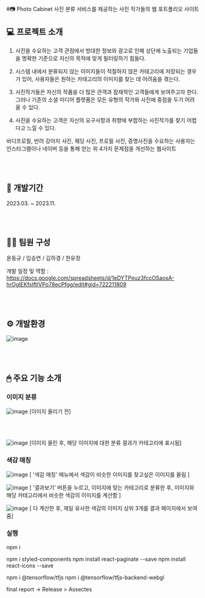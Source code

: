 
#📷 Photo Cabinet 사진 분류 서비스를 제공하는 사진 작가들의 웹 포트폴리오 사이트 


## 💻 프로젝트 소개 


1. 사진을 수요하는 고객 관점에서 방대한 정보와 광고로 인해 상단에 노출되는 기업들을 명확한 기준으로 자신의 목적에 맞게 필터링하기 힘들다.

2. 시스템 내에서 분류되지 않는 이미지들이 적절하지 않은 카테고리에 저장되는 경우가 있어, 사용자들은 원하는 카테고리의 이미지를 찾는 데 어려움을 겪는다.

3. 사진작가들은 자신의 작품을 더 많은 관객과 잠재적인 고객들에게 보여주고자 한다. 그러나 기존의 소셜 미디어 플랫폼은 모든 유형의 작가와 사진에 중점을 두기 어려울 수 있다.

4. 사진을 수요하는 고객은 자신의 요구사항과 취향에 부합하는 사진작가를 찾기 어렵다고 느낄 수 있다.

바디프로필, 반려 강아지 사진, 웨딩 사진, 프로필 사진, 증명사진을 수요하는 사용자는 인스타그램이나 네이버 등을 통해 얻는 위 4가지 문제점을 개선하는 웹사이트 

<br/><br/>

## 📅 개발기간 
2023.03. ~ 2023.11.

<br/><br/>

## 👨‍💻 팀원 구성
윤동규 / 임승연 / 김하경 / 한유정 

개발 일정 및 역할 : https://docs.google.com/spreadsheets/d/1eDYTPeuz3fccOSaosA-hrOgIEKfsIftIVPo78ecPfgg/edit#gid=722211809


<br/><br/>
## ⚙ 개발환경
![image](https://github.com/ddooing/soldesk_artme/assets/118183105/2862a7a9-2062-424b-8075-5775696cccb5)


<br/><br/>


## 🖱 주요 기능 소개 
### 이미지 분류 


![image](https://github.com/ddooing/soldesk_artme/assets/118183105/a68a2f9b-a01f-4b02-97ff-8d952a7026b8)
[이미지 올리기 전]

<br/><br/>

![image](https://github.com/ddooing/soldesk_artme/assets/118183105/45eaf49a-a599-46e4-99d1-92fd3bf0a916)
[이미지 올린 후, 해당 이미지에 대한 분류 결과가 카테고리에 표시됨]


### 색감 매칭 

![image](https://github.com/ddooing/soldesk_artme/assets/118183105/736e7139-85a5-4227-998f-51cc5ca380ec)
[ '색감 매칭' 메뉴에서 색감이 비슷한 이미지를 찾고싶은 이미지를 올림 ]

![image](https://github.com/ddooing/soldesk_artme/assets/118183105/aee29c07-e69f-44ba-9fdc-f8f19338c6d6)
[ '결과보기' 버튼을 누르고, 이미지에 맞는 카테고리로 분류한 후, 이미지와 해당 카테고리에서 비슷한 색감의 이미지를 계산함 ] 

![image](https://github.com/ddooing/soldesk_artme/assets/118183105/f92aa533-7943-4045-b880-a5234214622e)
[ 다 계산한 후, 제일 유사한 색감의 이미지 상위 3개를 결과 페이지에서 보여줌]

   


### 실행 
npm i


npm i styled-components
npm install react-paginate --save
npm install react-icons --save

npm i @tensorflow/tfjs
npm i @tensorflow/tfjs-backend-webgl



final report -> Release > Assectes
